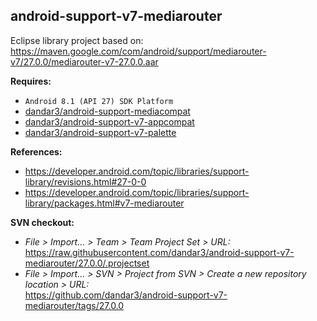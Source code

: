 ## android-support-v7-mediarouter

Eclipse library project based on:<br/>
https://maven.google.com/com/android/support/mediarouter-v7/27.0.0/mediarouter-v7-27.0.0.aar

**Requires:**
- `Android 8.1 (API 27) SDK Platform`
- [dandar3/android-support-mediacompat](https://github.com/dandar3/android-support-mediacompat/tree/27.0.0)
- [dandar3/android-support-v7-appcompat](https://github.com/dandar3/android-support-v7-appcompat/tree/27.0.0)
- [dandar3/android-support-v7-palette](https://github.com/dandar3/android-support-v7-palette/tree/27.0.0)

**References:**
- https://developer.android.com/topic/libraries/support-library/revisions.html#27-0-0
- https://developer.android.com/topic/libraries/support-library/packages.html#v7-mediarouter

**SVN checkout:**
- _File > Import... > Team > Team Project Set > URL:_<br/>
  https://raw.githubusercontent.com/dandar3/android-support-v7-mediarouter/27.0.0/.projectset
- _File > Import... > SVN > Project from SVN > Create a new repository location > URL:_<br/>
  https://github.com/dandar3/android-support-v7-mediarouter/tags/27.0.0